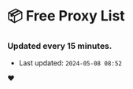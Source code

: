 # :package: Free Proxy List
### Updated every 15 minutes.

- Last updated: `2024-05-08 08:52`

:heart:

